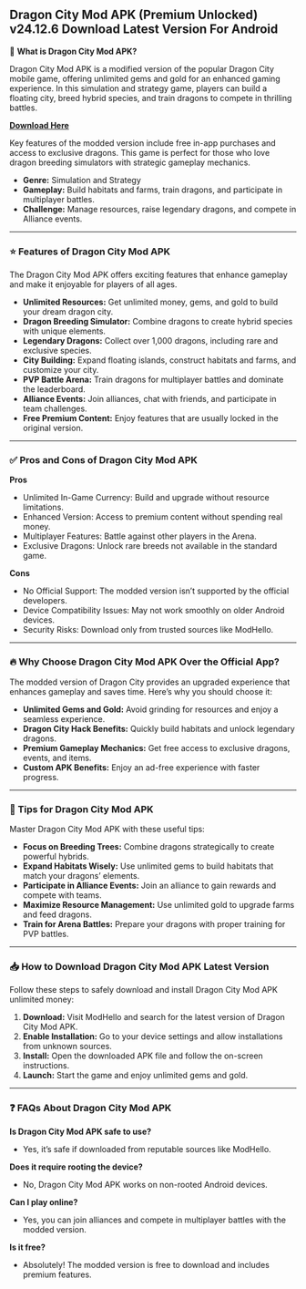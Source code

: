 
  
  <meta name="google-site-verification" content="hvUM7EP8xchObJA_BVKK7WAlJRUaU4kXV4VbDwJBcLg" />




## Dragon City Mod APK (Premium Unlocked) v24.12.6 Download Latest Version For Android

🐉 **What is Dragon City Mod APK?**

Dragon City Mod APK is a modified version of the popular Dragon City mobile game, offering unlimited gems and gold for an enhanced gaming experience. In this simulation and strategy game, players can build a floating city, breed hybrid species, and train dragons to compete in thrilling battles.

**[Download Here](https://heyapks.com/dragon-city.html)**

Key features of the modded version include free in-app purchases and access to exclusive dragons. This game is perfect for those who love dragon breeding simulators with strategic gameplay mechanics.

- **Genre:** Simulation and Strategy  
- **Gameplay:** Build habitats and farms, train dragons, and participate in multiplayer battles.  
- **Challenge:** Manage resources, raise legendary dragons, and compete in Alliance events.

---

### ⭐ Features of Dragon City Mod APK

The Dragon City Mod APK offers exciting features that enhance gameplay and make it enjoyable for players of all ages.

- **Unlimited Resources:** Get unlimited money, gems, and gold to build your dream dragon city.
- **Dragon Breeding Simulator:** Combine dragons to create hybrid species with unique elements.
- **Legendary Dragons:** Collect over 1,000 dragons, including rare and exclusive species.
- **City Building:** Expand floating islands, construct habitats and farms, and customize your city.
- **PVP Battle Arena:** Train dragons for multiplayer battles and dominate the leaderboard.
- **Alliance Events:** Join alliances, chat with friends, and participate in team challenges.
- **Free Premium Content:** Enjoy features that are usually locked in the original version.

---

### ✅ Pros and Cons of Dragon City Mod APK

**Pros**
- Unlimited In-Game Currency: Build and upgrade without resource limitations.
- Enhanced Version: Access to premium content without spending real money.
- Multiplayer Features: Battle against other players in the Arena.
- Exclusive Dragons: Unlock rare breeds not available in the standard game.

**Cons**
- No Official Support: The modded version isn’t supported by the official developers.
- Device Compatibility Issues: May not work smoothly on older Android devices.
- Security Risks: Download only from trusted sources like ModHello.

---

### 🔥 Why Choose Dragon City Mod APK Over the Official App?

The modded version of Dragon City provides an upgraded experience that enhances gameplay and saves time. Here’s why you should choose it:

- **Unlimited Gems and Gold:** Avoid grinding for resources and enjoy a seamless experience.
- **Dragon City Hack Benefits:** Quickly build habitats and unlock legendary dragons.
- **Premium Gameplay Mechanics:** Get free access to exclusive dragons, events, and items.
- **Custom APK Benefits:** Enjoy an ad-free experience with faster progress.

---

### 🎯 Tips for Dragon City Mod APK

Master Dragon City Mod APK with these useful tips:

- **Focus on Breeding Trees:** Combine dragons strategically to create powerful hybrids.
- **Expand Habitats Wisely:** Use unlimited gems to build habitats that match your dragons’ elements.
- **Participate in Alliance Events:** Join an alliance to gain rewards and compete with teams.
- **Maximize Resource Management:** Use unlimited gold to upgrade farms and feed dragons.
- **Train for Arena Battles:** Prepare your dragons with proper training for PVP battles.

---

### 📥 How to Download Dragon City Mod APK Latest Version

Follow these steps to safely download and install Dragon City Mod APK unlimited money:

1. **Download:** Visit ModHello and search for the latest version of Dragon City Mod APK.
2. **Enable Installation:** Go to your device settings and allow installations from unknown sources.
3. **Install:** Open the downloaded APK file and follow the on-screen instructions.
4. **Launch:** Start the game and enjoy unlimited gems and gold.

---

### ❓ FAQs About Dragon City Mod APK

**Is Dragon City Mod APK safe to use?**
- Yes, it’s safe if downloaded from reputable sources like ModHello.

**Does it require rooting the device?**
- No, Dragon City Mod APK works on non-rooted Android devices.

**Can I play online?**
- Yes, you can join alliances and compete in multiplayer battles with the modded version.

**Is it free?**
- Absolutely! The modded version is free to download and includes premium features.



